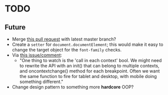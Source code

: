 # TODO

## Future

* Merge [this pull request](https://github.com/JoshBarr/js-media-queries/pull/3) with latest master branch?
* Create a `setter` for `document.documentElement`; this would make it easy to change the target object for the `font-family` checks.
* Via [this issue/comment](https://github.com/JoshBarr/js-media-queries/issues/7#issuecomment-7172733):
    * "One thing to watch is the 'call in each context' bool. We might need to rewrite the API with an init() that can belong to multiple contexts, and oncontextchange() method for each breakpoint. Often we want the same function to fire for tablet and desktop, with mobile doing something different."
* Change design pattern to something more **hardcore** OOP?
